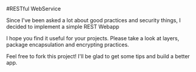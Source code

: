 #RESTful WebService

Since I've been asked a lot about good practices and security things, I decided to implement a simple REST Webapp

I hope you find it useful for your projects. Please take a look at layers, package encapsulation and encrypting practices.

Feel free to fork this project! I'll be glad to get some tips and build a better app.

